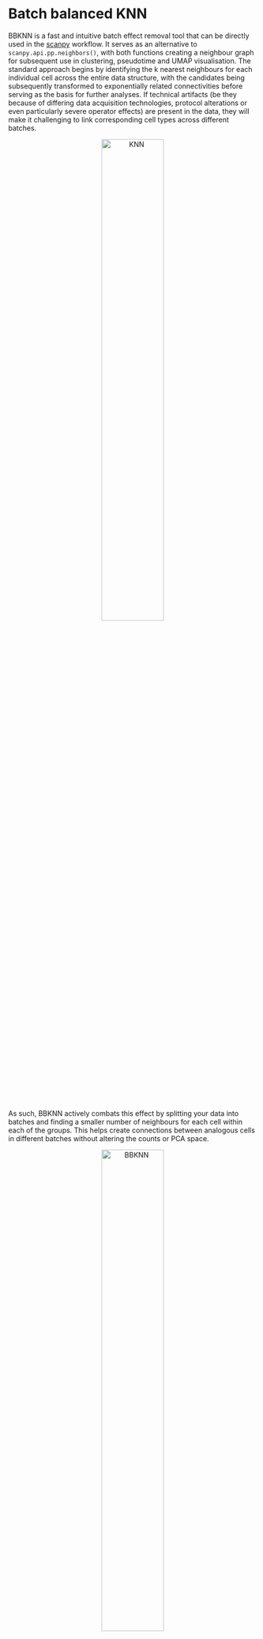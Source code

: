 # Batch balanced KNN

BBKNN is a fast and intuitive batch effect removal tool that can be directly used in the [scanpy](https://scanpy.readthedocs.io/en/latest/) workflow. It serves as an alternative to `scanpy.api.pp.neighbors()`, with both functions creating a neighbour graph for subsequent use in clustering, pseudotime and UMAP visualisation. The standard approach begins by identifying the k nearest neighbours for each individual cell across the entire data structure, with the candidates being subsequently transformed to exponentially related connectivities before serving as the basis for further analyses. If technical artifacts (be they because of differing data acquisition technologies, protocol alterations or even particularly severe operator effects) are present in the data, they will make it challenging to link corresponding cell types across different batches.

<p align="center"><img src="figures/batch1.png" alt="KNN" width="50%"></p>

As such, BBKNN actively combats this effect by splitting your data into batches and finding a smaller number of neighbours for each cell within each of the groups. This helps create connections between analogous cells in different batches without altering the counts or PCA space.

<p align="center"><img src="figures/batch2.png" alt="BBKNN" width="50%"></p>

## Installation

BBKNN depends on Cython, numpy, scipy, annoy, umap-learn and sklearn. The package is available on pip and conda, and can be easily installed as follows:

	pip3 install bbknn

or

	conda install -c bioconda bbknn

BBKNN can also make use of faiss. Consult the [official installation instructions](https://github.com/facebookresearch/faiss/blob/master/INSTALL.md), the easiest way to get it is via conda.

## Usage and Documentation

BBKNN has the option to immediately slot into the spot occupied by `scanpy.api.neighbors()` in the [Seurat-inspired scanpy workflow](https://nbviewer.jupyter.org/github/theislab/scanpy_usage/blob/master/170505_seurat/seurat.ipynb). It computes a batch aligned variant of the neighbourhood graph, with its uses within scanpy including clustering, diffusion map pseudotime inference and UMAP visualisation. The basic syntax to run BBKNN on scanpy's AnnData object (with PCA computed via `scanpy.api.tl.pca()`) is as follows:

	import bbknn
	bbknn.bbknn(adata)

You can provide which `adata.obs` column to use for batch discrimination via the `batch_key` parameter. This defaults to `'batch'`, which is created by scanpy when you merge multiple AnnData objects (e.g. if you were to import multiple samples separately and then concatenate them).

Alternately, you can just provide a PCA matrix with cells as rows and a matching vector of batch assignments for each of the cells and call BBKNN as follows (with `connectivities` being the primary graph output of interest):

	import bbknn
	distances, connectivities = bbknn.bbknn_pca_matrix(pca_matrix, batch_list)

An HTML render of the BBKNN function docstring, detailing all the parameters, can be accessed at [ReadTheDocs](https://bbknn.readthedocs.io/en/latest/).

## BBKNN in R

At this point, there is no plan to create a BBKNN R package. However, it can be ran quite easily via reticulate. Using the base functions is the same as in python. If you're in possession of a PCA matrix and a batch assignment vector and want to get UMAP coordinates out of it, you can use the following code snippet to do so. The weird PCA computation part and replacing it with your original values is unfortunately necessary due to how AnnData innards operate from a reticulate level. Provide your python path in `use_python()`

	library(reticulate)
	use_python("/usr/bin/python3")

	anndata = import("anndata",convert=FALSE)
	bbknn = import("bbknn", convert=FALSE)
	sc = import("scanpy.api",convert=FALSE)

	adata = anndata$AnnData(X=pca, obs=batch)
	sc$tl$pca(adata)
	adata$obsm$X_pca = pca
	bbknn$bbknn(adata,batch_key=0)
	sc$tl$umap(adata)
	umap = py_to_r(adata$obsm$X_umap)

When testing locally, faiss refused to work when BBKNN was reticulated. As such, provide `use_faiss=FALSE` to the BBKNN call if you run into this problem.

## Example Notebooks

**[pancreas.ipynb](https://nbviewer.jupyter.org/github/Teichlab/bbknn/blob/master/examples/pancreas.ipynb) is the main demonstration, featuring in-depth annotation and a step by step description/comparison of BBKNN's available options.** 

The repository also features Jupyter Notebooks capturing a range of biological and simulated examples of BBKNN use, along with comparisons to established batch correction methods. These analyses are explained in more detail in the [BBKNN preprint](https://www.biorxiv.org/content/early/2018/08/22/397042). All of the corresponding objects can be downloaded from [ftp://ngs.sanger.ac.uk/production/teichmann/BBKNN/](ftp://ngs.sanger.ac.uk/production/teichmann/BBKNN/)

- There are a few more pancreas notebooks not directly related to BBKNN. [pancreas-2-mnnCorrect.ipynb](https://nbviewer.jupyter.org/github/Teichlab/bbknn/blob/master/examples/pancreas-2-mnnCorrect.ipynb) is a companion notebook that sees the same data processed with both the R original and third party Python reimplementation of mnnCorrect, while [pancreas-3-CCA.ipynb](https://nbviewer.jupyter.org/github/Teichlab/bbknn/blob/master/examples/pancreas-3-CCA.ipynb) processes the data with Seurat's MultiCCA and [pancreas-4-Scanorama.ipynb](https://nbviewer.jupyter.org/github/Teichlab/bbknn/blob/master/examples/pancreas-4-Scanorama.ipynb) does the same with Scanorama. [pancreas-5-Harmony-kBET.ipynb](https://nbviewer.jupyter.org/github/Teichlab/bbknn/blob/master/examples/pancreas-5-Harmony-kBET.ipynb) runs Harmony and then uses kBET to quantify the degree of batch correction performed by each of the methods.
- [pbmc.ipynb](https://nbviewer.jupyter.org/github/Teichlab/bbknn/blob/master/examples/pbmc.ipynb) and [mouse.ipynb](https://nbviewer.jupyter.org/github/Teichlab/bbknn/blob/master/examples/mouse.ipynb) capture the core of the 10X protocol variant PBMC merging and integrative analysis of murine cell atlases respectively. They are annotated in less depth than the pancreas notebooks. [mouse-harmony.ipynb](https://nbviewer.jupyter.org/github/Teichlab/bbknn/blob/master/examples/mouse-harmony.ipynb) runs Harmony on the mouse data.
- [simulation.ipynb](https://nbviewer.jupyter.org/github/Teichlab/bbknn/blob/master/examples/simulation.ipynb) applies BBKNN to simulated data with a known ground truth, and demonstrates the utility of graph trimming by introducing an unrelated cell population. This simulated data is then used to benchmark BBKNN against mnnCorrect, CCA, Scanorama and Harmony in [benchmark.ipynb](https://nbviewer.jupyter.org/github/Teichlab/bbknn/blob/master/examples/benchmark.ipynb), and then finish off with a benchmarking of a BBKNN variant reluctant to work within R/reticulate and visualise the findings in  [benchmark2.ipynb](https://nbviewer.jupyter.org/github/Teichlab/bbknn/blob/master/examples/benchmark2.ipynb). [benchmark3-new-R-methods.ipynb](https://nbviewer.jupyter.org/github/Teichlab/bbknn/blob/master/examples/benchmark3-new-R-methods.ipynb) adds some newer R approaches to the benchmark.

## Murine Atlas Integration Exploration

The murine objects, created during an integrative analysis detailed in [the preprint](https://www.biorxiv.org/content/early/2018/08/22/397042), can be downloaded from [ftp://ngs.sanger.ac.uk/production/teichmann/BBKNN/MouseAtlas.zip](ftp://ngs.sanger.ac.uk/production/teichmann/BBKNN/MouseAtlas.zip) and easily explored. A dedicated exploration notebook with examples and explanations is provided at [mouse-exploratory-visualisation.ipynb](https://nbviewer.jupyter.org/github/Teichlab/bbknn/blob/master/examples/mouse-exploratory-visualisation.ipynb). This includes the extraction of modules of correlated transcription factors and an interactive visualisation where hovering reveals the gene name.